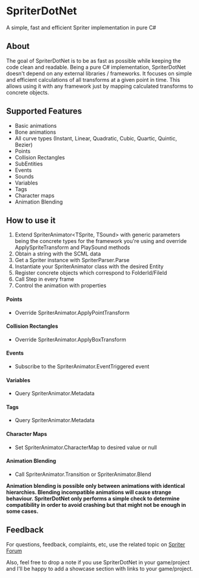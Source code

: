 # SpriterDotNet
A simple, fast and efficient Spriter implementation in pure C#

## About
The goal of SpriterDotNet is to be as fast as possible while keeping the code clean and readable. 
Being a pure C# implementation, SpriterDotNet doesn't depend on any external libraries / frameworks. It focuses on simple and efficient calculations of all transforms at a given point in time. This allows using it with any framework just by mapping calculated transforms to concrete objects.

## Supported Features
* Basic animations
* Bone animations
* All curve types (Instant, Linear, Quadratic, Cubic, Quartic, Quintic, Bezier)
* Points
* Collision Rectangles
* SubEntities
* Events
* Sounds
* Variables
* Tags
* Character maps
* Animation Blending

## How to use it
1. Extend SpriterAnimator<TSprite, TSound> with generic parameters being the concrete types for the framework you're using and override ApplySpriteTransform and PlaySound methods
2. Obtain a string with the SCML data
3. Get a Spriter instance with SpriterParser.Parse
4. Instantiate your SpriterAnimator class with the desired Entity
5. Register concrete objects which correspond to FolderId/FileId
6. Call Step in every frame
7. Control the animation with properties

#### Points
* Override SpriterAnimator.ApplyPointTransform

#### Collision Rectangles
* Override SpriterAnimator.ApplyBoxTransform

#### Events
* Subscribe to the SpriterAnimator.EventTriggered event

#### Variables
* Query SpriterAnimator.Metadata

#### Tags
* Query SpriterAnimator.Metadata

#### Character Maps
* Set SpriterAnimator.CharacterMap to desired value or null

#### Animation Blending
* Call SpriterAnimator.Transition or SpriterAnimator.Blend

**Animation blending is possible only between animations with identical hierarchies. Blending incompatible animations will cause strange behaviour. SpriterDotNet only performs a simple check to determine compatibility in order to avoid crashing but that might not be enough in some cases.**

## Feedback
For questions, feedback, complaints, etc, use the related topic on [Spriter Forum](http://brashmonkey.com/forum/index.php?/topic/4166-spriterdotnet-an-implementation-for-all-c-frameworks/)

Also, feel free to drop a note if you use SpriterDotNet in your game/project and I'll be happy to add a showcase section with links to your game/project.
